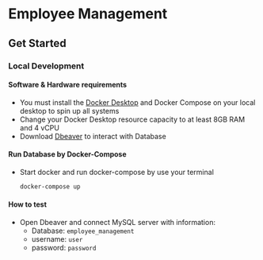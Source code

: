 # Employee Management

## Get Started

### Local Development
#### Software & Hardware requirements
- You must install the [Docker Desktop](https://www.docker.com/products/docker-desktop/) and Docker Compose on your local desktop to spin up all systems
- Change your Docker Desktop resource capacity to at least 8GB RAM and 4 vCPU
- Download [Dbeaver](https://dbeaver.io/download/) to interact with Database 

#### Run Database by Docker-Compose

- Start docker and run docker-compose by use your terminal

  ```bash
  docker-compose up
  ```
#### How to test 
- Open Dbeaver and connect MySQL server with information:
    - Database: `employee_management`
    - username: `user`
    - password: `password`  